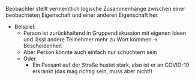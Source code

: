 Beobachter stellt vermeintlich logische Zusammenhänge zwischen einer beobachteten Eigenschaft und einer anderen Eigenschaft her. 

- Beispiel: 
	- Person ist zurückhaltend in Gruppendiskussion mit eigenen Ideen und lässt andere Teilnehmer mehr zu Wort kommen -> Bescheidenheit
	- Aber Person könnte auch einfach nur schüchtern sein
	- Oder
		- Ein Passant auf der Straße hustet stark, also ist er an COVID-19 erkrankt (das mag richtig sein, muss aber nicht!)